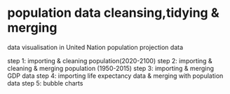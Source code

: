 # population data cleansing,tidying & merging
data visualisation in United Nation population projection data

step 1: importing & cleaning population(2020-2100)
step 2: importing & cleaning & merging population (1950-2015)
step 3: importing & merging GDP data
step 4: importing life expectancy data & merging with population data
step 5: bubble charts
